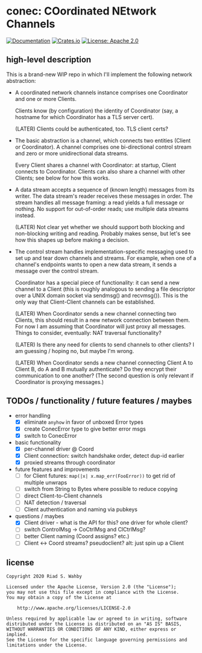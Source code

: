 # conec: COordinated NEtwork Channels

[![Documentation](https://docs.rs/conec/badge.svg)](https://docs.rs/conec/)
[![Crates.io](https://img.shields.io/crates/v/conec.svg)](https://crates.io/crates/conec)
[![License: Apache 2.0](https://img.shields.io/badge/License-Apache%202.0-blue.svg)](LICENSE-APACHE)

## high-level description

This is a brand-new WIP repo in which I'll implement the following network
abstraction:

- A coordinated network channels instance comprises one Coordinator
  and one or more Clients.

  Clients know (by configuration) the identity of Coordinator (say,
  a hostname for which Coordinator has a TLS server cert).

  (LATER) Clients could be authenticated, too. TLS client certs?

- The basic abstraction is a channel, which connects two entities
  (Client or Coordinator). A channel comprises one bi-directional
  control stream and zero or more unidirectional data streams.

  Every Client shares a channel with Coordinator: at startup, Client
  connects to Coordinator. Clients can also share a channel with
  other Clients; see below for how this works.

- A data stream accepts a sequence of (known length) messages from
  its writer. The data stream's reader receives these messages
  in order. The stream handles all message framing: a read yields
  a full message or nothing. No support for out-of-order reads;
  use multiple data streams instead.

  (LATER) Not clear yet whether we should support both blocking and
  non-blocking writing and reading. Probably makes sense, but let's
  see how this shapes up before making a decision.

- The control stream handles implementation-specific messaging used
  to set up and tear down channels and streams. For example, when
  one of a channel's endpoints wants to open a new data stream,
  it sends a message over the control stream.

  Coordinator has a special piece of functionality: it can send a new
  channel to a Client (this is roughly analogous to sending a file
  descriptor over a UNIX domain socket via sendmsg() and recvmsg()).
  This is the only way that Client-Client channels can be established.

  (LATER) When Coordinator sends a new channel connecting two Clients,
  this should result in a new network connection between them. For now
  I am assuming that Coordinator will just proxy all messages. Things
  to consider, eventually: NAT traversal functionality?

  (LATER) Is there any need for clients to send channels to other
  clients? I am guessing / hoping no, but maybe I'm wrong.

  (LATER) When Coordinator sends a new channel connecting Client
  A to Client B, do A and B mutually authenticate? Do they encrypt
  their communication to one another? (The second question is only
  relevant if Coordinator is proxying messages.)

## TODOs / functionality / future features / maybes

- error handling
    - [x] eliminate `anyhow` in favor of unboxed Error types
    - [x] create ConecError type to give better error msgs
    - [x] switch to ConecError
- basic functionality
    - [x] per-channel driver @ Coord
    - [x] Client connection: switch handshake order, detect dup-id earlier
    - [x] proxied streams through coordinator
- future features and improvements
    - [ ] for Client futures: `map(|x| x.map_err(FooError))` to get rid of multiple unwraps
    - [ ] switch from String to Bytes where possible to reduce copying
    - [ ] direct Client-to-Client channels
    - [ ] NAT detection / traversal
    - [ ] Client authentication and naming via pubkeys
- questions / maybes
    - [x] Client driver - what is the API for this? one driver for whole client?
    - [ ] switch ControlMsg -> CoCtrlMsg and ClCtrlMsg?
    - [ ] better Client naming (Coord assigns? etc.)
    - [ ] Client <-> Coord streams? pseudoclient? alt: just spin up a Client

## license

    Copyright 2020 Riad S. Wahby

    Licensed under the Apache License, Version 2.0 (the "License");
    you may not use this file except in compliance with the License.
    You may obtain a copy of the License at

        http://www.apache.org/licenses/LICENSE-2.0

    Unless required by applicable law or agreed to in writing, software
    distributed under the License is distributed on an "AS IS" BASIS,
    WITHOUT WARRANTIES OR CONDITIONS OF ANY KIND, either express or implied.
    See the License for the specific language governing permissions and
    limitations under the License.
